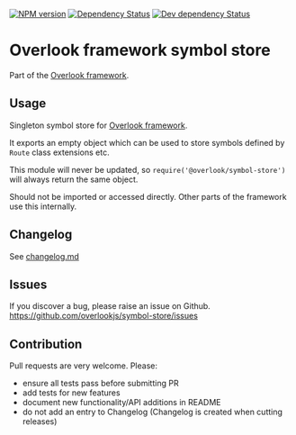 [![NPM version](https://img.shields.io/npm/v/@overlook/symbol-store.svg)](https://www.npmjs.com/package/@overlook/symbol-store)
[![Dependency Status](https://img.shields.io/david/overlookjs/symbol-store.svg)](https://david-dm.org/overlookjs/symbol-store)
[![Dev dependency Status](https://img.shields.io/david/dev/overlookjs/symbol-store.svg)](https://david-dm.org/overlookjs/symbol-store)

# Overlook framework symbol store

Part of the [Overlook framework](https://overlookjs.github.io/).

## Usage

Singleton symbol store for [Overlook framework](https://overlookjs.github.io/).

It exports an empty object which can be used to store symbols defined by `Route` class extensions etc.

This module will never be updated, so `require('@overlook/symbol-store')` will always return the same object.

Should not be imported or accessed directly. Other parts of the framework use this internally.

## Changelog

See [changelog.md](https://github.com/overlookjs/symbol-store/blob/master/changelog.md)

## Issues

If you discover a bug, please raise an issue on Github. https://github.com/overlookjs/symbol-store/issues

## Contribution

Pull requests are very welcome. Please:

* ensure all tests pass before submitting PR
* add tests for new features
* document new functionality/API additions in README
* do not add an entry to Changelog (Changelog is created when cutting releases)
